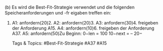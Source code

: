(b) Es wird die Best-Fit-Strategie verwendet und die folgenden Speicheranforderungen und -fr eigaben treﬀen ein:
1. A1: anfordern(20)2. A2: anfordern(20)3. A3: anfordern(30)4. freigeben der Anforderung A15. A4: anfordern(10)6. freigeben der Anforderung A37. A5: anfordern(50)Zu Beginn:
0−len = 100
10−next = –
20−

   Tags & Topics:
   #Best-Fit-Strategie
   #A37
   #A15